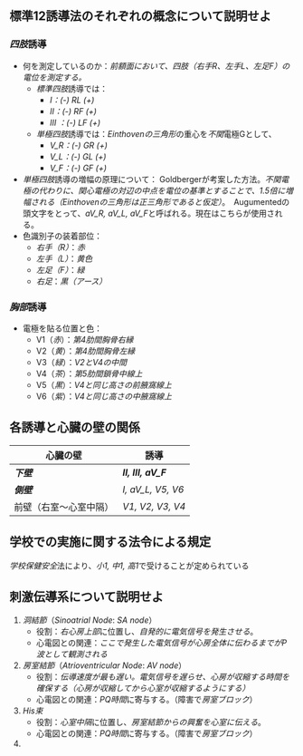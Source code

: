 ## 標準12誘導法のそれぞれの概念について説明せよ

### *四肢*誘導
- 何を測定しているのか：*前額面において、四肢（右手R、左手L、左足F）の電位を測定する。*
	- *標準四肢*誘導では：
		- *I：(-) RL (+)*
		- *II：(-) RF (+)*
		- *III ：(-) LF (+)*
	- *単極四肢*誘導では：*Einthovenの三角形*の重心を*不関*電極Gとして、
		- *V_R：(-) GR (+)*
		- *V_L：(-) GL (+)*
		- *V_F：(-) GF (+)*
- *単極四肢*誘導の増幅の原理について：
	Goldbergerが考案した方法。*不関電極の代わりに、関心電極の対辺の中点を電位の基準とすることで、1.5倍に増幅される（Einthovenの三角形は正三角形であると仮定）*。　Augumentedの頭文字をとって、*aV_R, aV_L, aV_F*と呼ばれる。現在はこちらが使用される。
- 色識別子の装着部位：
	- *右手（R）*：*赤*
	- *左手（L）*：*黄色*
	- *左足（F）*：*緑*
	- *右足*：*黒（アース）*
### *胸部*誘導
- 電極を貼る位置と色：
	- V1（*赤*）：*第4肋間胸骨右縁*
	- V2（*黄*）：*第4肋間胸骨左縁*
	- V3（*緑*）：*V2とV4の中間*
	- V4（*茶*）：*第5肋間鎖骨中線上*
	- V5（*黒*）：*V4と同じ高さの前腋窩線上*
	- V6（*紫*）：*V4と同じ高さの中腋窩線上*


## 各誘導と心臓の壁の関係

| 心臓の壁        | 誘導                   |
| ----------- | -------------------- |
| ***下壁***    | ***II, III, aV_F***  |
| ***側壁***    | *I, aV_L, V5, V6*    |
| 前壁（右室～心室中隔） | *V1, V2, V3, V4*<br> |
## 学校での実施に関する法令による規定
*学校保健安全*法により、*小1, 中1, 高1*で受けることが定められている
## 刺激伝導系について説明せよ
1. *洞結節*（*Sinoatrial Node*: *SA node*）
	- 役割：*右心房上部*に位置し、*自発的に電気信号を発生させる*。
	- 心電図との関連：*ここで発生した電気信号が心房全体に伝わるまでがP波として観測される*
2. *房室結節*（*Atrioventricular Node*: *AV node*）
	- 役割：*伝導速度が最も遅い。電気信号を遅らせ、心房が収縮する時間を確保する（心房が収縮してから心室が収縮するようにする）*
	- 心電図との関連：*PQ時間*に寄与する。（障害で*房室ブロック*）
3. *His束*
	- 役割：*心室中隔*に位置し、*房室結節からの興奮を心室に伝える*。
	- 心電図との関連：*PQ時間*に寄与する。（障害で*房室ブロック*）
4. 

